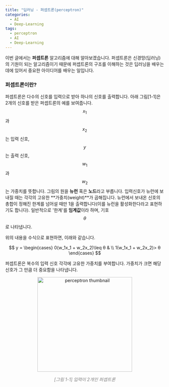 ```yaml
---
title: "딥러닝 - 퍼셉트론(perceptron)"
categories:
  - AI
  - Deep-Learning
tags:
  - perceptron
  - AI
  - Deep-Learning
---
```

<script type="text/javascript" src="https://cdn.mathjax.org/mathjax/latest/MathJax.js?config=TeX-AMS_HTML"></script>

이번 글에서는 **퍼셉트론** 알고리즘에 대해 알아보겠습니다. 퍼셉트론은 신경망(딥러닝)의 기원이 되는 알고리즘이기 때문에 퍼셉트론의 구조를 이해하는 것은 딥러닝을 배우는데에 있어서 중요한 아이디어를 배우는 일입니다.

### 퍼셉트론이란?

퍼셉트론은 다수의 신호를 입력으로 받아 하나의 신호를 출력합니다. 아래 그림[1-1]은 2개의 신호를 받은 퍼셉트론의 예를 보여줍니다. $$x_1$$과 $$x_2$$는 입력 신호, $$y$$는 출력 신호, $$w_1$$과 $$w_2$$는 가중치를 뜻합니다. 그림의 원을 **뉴런** 혹은 **노드**라고 부릅니다. 입력신호가 뉴런에 보내질 때는 각각의 고유한 **가중치(weight)**가 곱해집니다. 뉴런에서 보내온 신호의 총합이 정해진 한계를 넘어설 때만 1을 출력합니다(이를 뉴런을 활성화한다라고 표현하기도 합니다). 일반적으로 '한계'를 **임계값**이라 하며, 기호$$θ$$로 나타냅니다.

위의 내용을 수식으로 표현하면, 이래와 같습니다.

$$
y =
\begin{cases}
0(w_1x_1 + w_2x_2)\leq θ &  \\
1(w_1x_1 + w_2x_2)> θ
\end{cases}
$$

퍼셉트론은 복수의 입력 신호 각각에 고유한 가중치를 부여합니다. 가중치가 크면 해당 신호가 그 만큼 더 중요함을 나타냅니다.

<p align="center">
    <img src="https://user-images.githubusercontent.com/76172759/102718800-7de9dd80-432d-11eb-9cf9-e55d594e5787.png" alt="perceptron thumbnail" width=300 />
</p>
<p align="center" style="color:gray">
    <em>[그림 1-1] 입력이 2개인 퍼셉트론</em>
</p>
